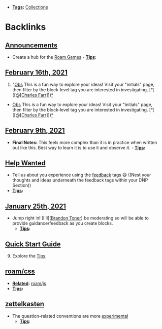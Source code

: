 - **[Tags](<Tags.md>):** [Collections](<Collections.md>)

# Backlinks
## [Announcements](<Announcements.md>)
- Create a hub for the [Roam Games](<Roam Games.md>)
        - **[Tips](<Tips.md>):**

## [February 16th, 2021](<February 16th, 2021.md>)
1. "[Obs](<Obs.md>) This is a fun way to explore your ideas! Visit your "initials" page, then filter by the block-level tag you are interested in investigating. [*]([@[[Charles Farr](<@[[Charles Farr.md>)]])[*]([Tips](<Tips.md>))

- [Obs](<Obs.md>) This is a fun way to explore your ideas! Visit your "initials" page, then filter by the block-level tag you are interested in investigating. [*]([@[[Charles Farr](<@[[Charles Farr.md>)]])[*]([Tips](<Tips.md>))

## [February 9th, 2021](<February 9th, 2021.md>)
- **Final Notes:** This feels more complex than it is in practice when written out like this. Best way to learn it is to use it and observe it. 
                        - **[Tips](<Tips.md>):**

## [Help Wanted](<Help Wanted.md>)
- Tell us about you experience using the [feedback](<feedback.md>) tags 😃 ((Nest your thoughts and ideas underneath the feedback tags within your DNP Section))
- **[Tips](<Tips.md>):**

## [January 25th, 2021](<January 25th, 2021.md>)
- Jump right in! [I'll]([Brandon Toner](<Brandon Toner.md>)) be moderating so will be able to provide guidance/feedback as you create blocks.
    - **[Tips](<Tips.md>):**

## [Quick Start Guide](<Quick Start Guide.md>)
9. Explore the [Tips](<Tips.md>)

## [roam/css](<roam/css.md>)
- **[Related](<Related.md>):** [roam/js](<roam/js.md>)
- **[Tips](<Tips.md>):**

## [zettelkasten](<zettelkasten.md>)
- The question-related conventions are more [experimental]([Experiments](<Experiments.md>))
    - **[Tips](<Tips.md>):**

